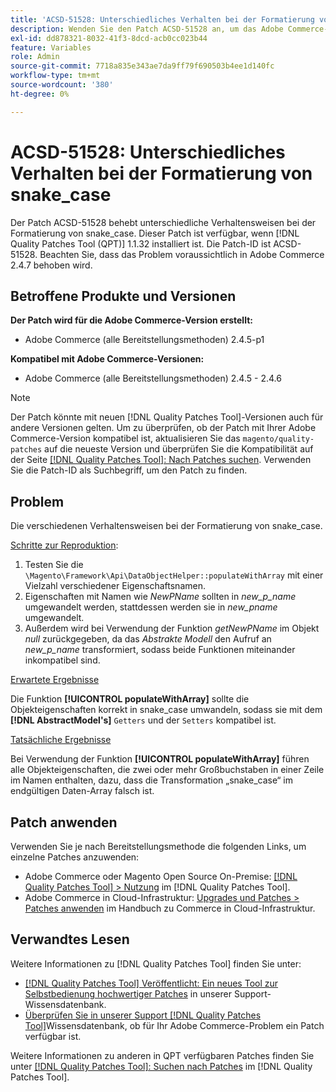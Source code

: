 ```yaml
---
title: 'ACSD-51528: Unterschiedliches Verhalten bei der Formatierung von snake_case'
description: Wenden Sie den Patch ACSD-51528 an, um das Adobe Commerce-Problem zu beheben, bei dem es unterschiedliche Verhaltensweisen bei der Formatierung von snake_case gibt.
exl-id: dd878321-8032-41f3-8dcd-acb0cc023b44
feature: Variables
role: Admin
source-git-commit: 7718a835e343ae7da9ff79f690503b4ee1d140fc
workflow-type: tm+mt
source-wordcount: '380'
ht-degree: 0%

---
```


# ACSD-51528: Unterschiedliches Verhalten bei der Formatierung von snake_case

Der Patch ACSD-51528 behebt unterschiedliche Verhaltensweisen bei der Formatierung von snake_case. Dieser Patch ist verfügbar, wenn [!DNL Quality Patches Tool (QPT)] 1.1.32 installiert ist. Die Patch-ID ist ACSD-51528. Beachten Sie, dass das Problem voraussichtlich in Adobe Commerce 2.4.7 behoben wird.

## Betroffene Produkte und Versionen

**Der Patch wird für die Adobe Commerce-Version erstellt:**

* Adobe Commerce (alle Bereitstellungsmethoden) 2.4.5-p1

**Kompatibel mit Adobe Commerce-Versionen:**

* Adobe Commerce (alle Bereitstellungsmethoden) 2.4.5 - 2.4.6

>[!NOTE]
>
>Der Patch könnte mit neuen [!DNL Quality Patches Tool]-Versionen auch für andere Versionen gelten. Um zu überprüfen, ob der Patch mit Ihrer Adobe Commerce-Version kompatibel ist, aktualisieren Sie das `magento/quality-patches` auf die neueste Version und überprüfen Sie die Kompatibilität auf der Seite [[!DNL Quality Patches Tool]: Nach Patches suchen](https://experienceleague.adobe.com/tools/commerce-quality-patches/index.html). Verwenden Sie die Patch-ID als Suchbegriff, um den Patch zu finden.

## Problem

Die verschiedenen Verhaltensweisen bei der Formatierung von snake_case.

<u>Schritte zur Reproduktion</u>:

1. Testen Sie die `\Magento\Framework\Api\DataObjectHelper::populateWithArray` mit einer Vielzahl verschiedener Eigenschaftsnamen.
1. Eigenschaften mit Namen wie *NewPName* sollten in *new_p_name* umgewandelt werden, stattdessen werden sie in *new_pname* umgewandelt.
1. Außerdem wird bei Verwendung der Funktion *getNewPName* im Objekt *null* zurückgegeben, da das *Abstrakte Modell* den Aufruf an *new_p_name* transformiert, sodass beide Funktionen miteinander inkompatibel sind.

<u>Erwartete Ergebnisse</u>

Die Funktion **[!UICONTROL populateWithArray]** sollte die Objekteigenschaften korrekt in snake_case umwandeln, sodass sie mit dem **[!DNL AbstractModel's]** `Getters` und der `Setters` kompatibel ist.

<u>Tatsächliche Ergebnisse</u>

Bei Verwendung der Funktion **[!UICONTROL populateWithArray]** führen alle Objekteigenschaften, die zwei oder mehr Großbuchstaben in einer Zeile im Namen enthalten, dazu, dass die Transformation „snake_case“ im endgültigen Daten-Array falsch ist.

## Patch anwenden

Verwenden Sie je nach Bereitstellungsmethode die folgenden Links, um einzelne Patches anzuwenden:

* Adobe Commerce oder Magento Open Source On-Premise: [[!DNL Quality Patches Tool] > Nutzung](https://experienceleague.adobe.com/docs/commerce-operations/tools/quality-patches-tool/usage.html) im [!DNL Quality Patches Tool].
* Adobe Commerce in Cloud-Infrastruktur: [Upgrades und Patches > Patches anwenden](https://experienceleague.adobe.com/docs/commerce-cloud-service/user-guide/develop/upgrade/apply-patches.html) im Handbuch zu Commerce in Cloud-Infrastruktur.

## Verwandtes Lesen

Weitere Informationen zu [!DNL Quality Patches Tool] finden Sie unter:

* [[!DNL Quality Patches Tool] Veröffentlicht: Ein neues Tool zur Selbstbedienung hochwertiger Patches](/help/announcements/adobe-commerce-announcements/magento-quality-patches-released-new-tool-to-self-serve-quality-patches.md) in unserer Support-Wissensdatenbank.
* [Überprüfen Sie in unserer Support [!DNL Quality Patches Tool]](/help/support-tools/patches-available-in-qpt-tool/check-patch-for-magento-issue-with-magento-quality-patches.md)Wissensdatenbank, ob für Ihr Adobe Commerce-Problem ein Patch verfügbar ist.

Weitere Informationen zu anderen in QPT verfügbaren Patches finden Sie unter [[!DNL Quality Patches Tool]: Suchen nach Patches](https://experienceleague.adobe.com/tools/commerce-quality-patches/index.html) im [!DNL Quality Patches Tool].
